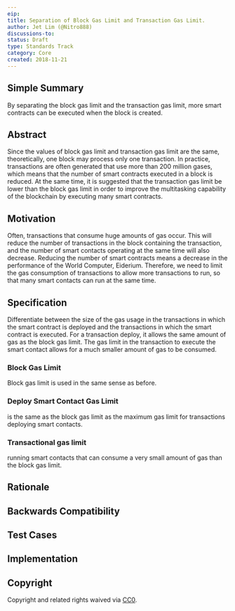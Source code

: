 ```yaml
---
eip: 
title: Separation of Block Gas Limit and Transaction Gas Limit.
author: Jet Lim (@Nitro888)
discussions-to:
status: Draft
type: Standards Track
category: Core
created: 2018-11-21
---
```


## Simple Summary
By separating the block gas limit and the transaction gas limit, more smart contracts can be executed when the block is created.

## Abstract
Since the values of block gas limit and transaction gas limit are the same, theoretically, one block may process only one transaction.
In practice, transactions are often generated that use more than 200 million gases, which means that the number of smart contracts executed in a block is reduced.
At the same time, it is suggested that the transaction gas limit be lower than the block gas limit in order to improve the multitasking capability of the blockchain by executing many smart contracts.

## Motivation
Often, transactions that consume huge amounts of gas occur. This will reduce the number of transactions in the block containing the transaction, and the number of smart contacts operating at the same time will also decrease.
Reducing the number of smart contracts means a decrease in the performance of the World Computer, Eiderium. 
Therefore, we need to limit the gas consumption of transactions to allow more transactions to run, so that many smart contacts can run at the same time.

## Specification
Differentiate between the size of the gas usage in the transactions in which the smart contract is deployed and the transactions in which the smart contract is executed. For a transaction deploy, it allows the same amount of gas as the block gas limit. The gas limit in the transaction to execute the smart contact allows for a much smaller amount of gas to be consumed.
### Block Gas Limit
Block gas limit is used in the same sense as before.
### Deploy Smart Contact Gas Limit
is the same as the block gas limit as the maximum gas limit for transactions deploying smart contacts.
### Transactional gas limit
running smart contacts that can consume a very small amount of gas than the block gas limit.

## Rationale

## Backwards Compatibility

## Test Cases

## Implementation

## Copyright
Copyright and related rights waived via [CC0](https://creativecommons.org/publicdomain/zero/1.0/).
